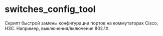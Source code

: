 # switches_config_tool
Скрипт быстрой замены конфигурации портов на коммутаторах Cisco, H3C. Например, выключения/включения 802.1X.
